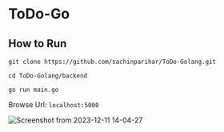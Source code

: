 # ToDo-Go

## How to Run

```
git clone https://github.com/sachinparihar/ToDo-Golang.git
```

```
cd ToDo-Golang/backend
```

```
go run main.go
```

Browse Url:  ```localhost:5000```

![Screenshot from 2023-12-11 14-04-27](https://github.com/sachinparihar/ToDo-Golang/assets/94243074/17a25600-48c5-40be-8b55-2936c2b2700f)
